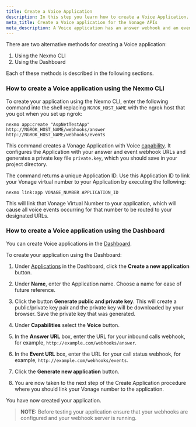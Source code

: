 ```yaml
---
title: Create a Voice Application
description: In this step you learn how to create a Voice Application. A Voice application has an answer webhook and an events webhook.
meta_title: Create a Voice application for the Vonage APIs
meta_description: A Voice application has an answer webhook and an events webhook.
---
```


There are two alternative methods for creating a Voice application:

1. Using the Nexmo CLI
2. Using the Dashboard

Each of these methods is described in the following sections.

### How to create a Voice application using the Nexmo CLI

To create your application using the Nexmo CLI, enter the following command into the shell replacing `NGROK_HOST_NAME` with the ngrok host that you got when you set up ngrok:

``` shell
nexmo app:create "AspNetTestApp" http://NGROK_HOST_NAME/webhooks/answer http://NGROK_HOST_NAME/webhooks/events
```

This command creates a Vonage Application with Voice [capability](/application/overview#capabilities). It  configures the Application with your answer and event webhook URLs and generates a private key file `private.key`, which you should save in your project directory.

The command returns a unique Application ID. Use this Application ID to link your Vonage virtual number to your Application by executing the following:

```shell
nexmo link:app VONAGE_NUMBER APPLICATION_ID
```

This will link that Vonage Virtual Number to your application, which will cause all voice events occurring for that number to be routed to your designated URLs.

### How to create a Voice application using the Dashboard

You can create Voice applications in the [Dashboard](https://dashboard.nexmo.com/applications).

To create your application using the Dashboard:

1. Under [Applications](https://dashboard.nexmo.com/applications) in the Dashboard, click the **Create a new application** button.

2. Under **Name**, enter the Application name. Choose a name for ease of future reference.

3. Click the button **Generate public and private key**. This will create a public/private key pair and the private key will be downloaded by your browser. Save the private key that was generated.

4. Under **Capabilities** select the **Voice** button.

5. In the **Answer URL** box, enter the URL for your inbound calls webhook, for example, `http://example.com/webhooks/answer`.

6. In the **Event URL** box, enter the URL for your call status webhook, for example, `http://example.com/webhooks/events`.

7. Click the **Generate new application** button.

8. You are now taken to the next step of the Create Application procedure where you should link your Vonage number to the application.

You have now created your application.

> **NOTE:** Before testing your application ensure that your webhooks are configured and your webhook server is running.
